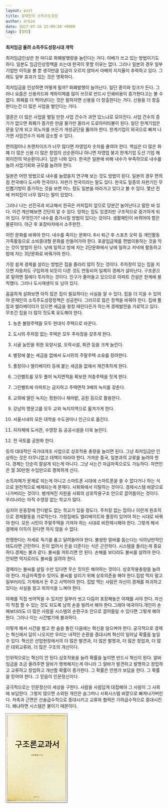 ```yaml
---
layout: post
title: 문재인의 소득주도성장
author: drkim
date: 2017-07-16 22:09:28 +0900
tags: [컬럼]
---
```

**최저임금 올려 소득주도성장시대 개막**

  


최저임금인상은 한 마디로 화폐발행량을 늘린다는 거다. 아베가 쓰고 있는 방법이기도 하다. 일본도 임금인상정책을 쓰는데 한국이 못할 이유는 없다. 그러나 일본의 경우 일부 기업만 이득을 볼 뿐 생각만큼 임금이 오르지 않아서 아베의 지지율이 추락하고 있다. 그래도 일부 효과가 있는 것은 명확하다.

  


최저임금을 인상하면 어떻게 될까? 화폐발행이 늘어난다. 일단 종이와 잉크가 든다. 그러나 요즘은 신용카드와 계좌이체를 많이 쓰므로 반드시 인쇄비용이 증가한다고는 볼 수 없다. 화폐를 더 찍어낸다는 것은 말하자면 신용을 더 창출한다는 거다. 신용을 더 창출한다는건 더 많은 사업을 벌인다는 거다.

  


결론은 더 많은 사업을 벌일 만한 사업 건수가 과연 있느냐로 모아진다. 사업 건수의 증가가 없으면 화폐가 증가한 만큼 물가만 올라서 도로아미타불이 된다. 일단 한계기업은 문을 닫게 되고 외노자를 쓰든가 개성공단을 뚫어야 한다. 한계기업이 외국으로 빠져 나가면 사업건수가 되레 감소할 수 있다.

  


편의점이나 프랜차이즈가 너무 많다면 자영업자 숫자를 줄여야 한다. 핵심은 더 많은 화폐 더 많은 신용 더 많은 창업의 선순환이냐 아니면 자영업 붕괴 한계기업 도산 기업 해외이전의 악순환이냐다. 답은 나와 있다. 한국은 일본에 비해 내수가 부족하므로 내수를 늘려 사업기회와 규모를 늘려야 한다.

  


일본은 어떤 방법으로 내수를 늘렸을지 연구해 보는 것도 방법이 된다. 일본의 경우 편의점 천국에다 도시락 천국이다. 자판기 천국이라는 말도 있다. 한국도 일종의 자판기인 무인뽑기방이 증가하는 것을 보면 어느 정도 일본을 따라가고 있다고 볼 수 있다. 몇년 전에 커피집이 너무 많다는 말이 있었다.

  


그러나 나는 선진국과 비교해서 한국은 커피집이 앞으로 당분간 늘어난다고 말한 바 있다. 이건 계산해보면 간단히 알 수 있다. 망하는 집도 있겠지만 구조적으로 증가하게 되어 있다. 무엇인가? 내수를 증가시킬 방법이 있다는 것이다. 생활패턴이 바뀌어야 함은 물론이다. 야근 후 포장마차에서 소주한잔.

  


이런 문화를 바꿔야 한다. 내수를 죽이는 문화다. 6시 퇴근 후 스포츠 오락 등 개인활동 가족활동으로 소비증대형 문화를 만들어가야 한다. 포괄임금제를 편법이용하는 것을 막는 것이 방법이 된다. 낮에 일하고 밤에 자는 2단문화에서 낮에 일하고 저녁에 활동하고 밤에 자는 3단문화로 바꿔가야 한다.

  


가장 쉽게 경제를 살리는 방법은 집을 졸라리 많이 짓는 것이다. 주차장이 있는 집을 지으면 자동차도 구입하게 되듯이 다른 것도 연동되어 일제히 경제가 살아난다. 구조론으로 말하면 질에다 투자하는 것이다. 인구가 줄어들고 있으므로 아파트 건설은 한계에 봉착했다. 그러나 도시재생이 또 남아 있다. 

  


꼼꼼하게 살펴보면 아직 많은 집이 필요하다는 사실을 알 수 있다. 집을 더 지을 수 있어야 문재인의 소득주도성장정책은 성공한다. 그러므로 많은 정책을 바꿔야 한다. 집에 풀장과 엘리베이터가 있으면 세금을 왕창 때린다든가 하는게 경제발전을 가로막고 있다. 무조건 집을 더 많이 짓도록 유도해야 한다.

  


1) 농촌 불량주택을 모두 현대식 주택으로 바꾼다. 
  
2) 도시의 주차장 없는 주택은 모두 주차장을 갖추게 한다. 
  
3) 시골 농민을 위한 요양시설, 오락시설, 회관 등을 크게 늘린다. 
  
4) 별장에 붙는 세금을 없애서 도시민의 주말주택 소유를 장려한다. 
  
5) 풀장이나 엘리베이터 등에 붙는 세금을 없애서 재건축하게 한다. 
  
6) 그린벨트를 모두 풀어 녹지면적을 확보한 저층주택을 짓게 한다. 
  
7) 그린벨트에 아파트는 금지하고 주택면적 3배의 녹지를 갖춘다. 
  
8) 교외에 딸린 녹지는 정원이나 채마밭, 공원 등으로 활용한다.    
9) 강남의 명문고를 모두 교외 녹지지역으로 옮겨가게 한다. 
  
10) 서울시내의 모든 대학을 수도권이나 인근으로 옮긴다. 
  
11) 지자체에 도서관, 수영장 등 공공시설을 더욱 늘린다.

12) 전 국토를 공원화 한다.

  


등의 대대적인 국가대개조 사업으로 상호작용 총량을 늘리면 된다. 그냥 최저임금만 인상하는 것은 터무니없고 대책이 따라야 한다. 가까운 중국, 일본과의 교류를 늘려야 한다. 경제는 단순히 잘살게 되는게 아니다. 그냥 사는건 자급자족으로도 가능하다. 자연인은 월 30만원 수입만으로 행복하게 산다.

  


소득자체가 문제로 되는게 아니고 스마트폰 시대에 스마트폰을 쓸 수 없다거나 하는 식으로 원천적으로 배제되는게 문제다. 사회화에서 이탈하는 것이다. 경제시스템 바깥으로 나가버리는 것이다. 팽개쳐진 자원을 사회의 상호작용구조 안으로 끌어들이는 것이다. 우리나라는 아직 수영장 없는 학교가 많다. 

  


심지어 운동장에 잔디밭도 없는 학교가 있을 정도다. 주차장 없는 집이나 이런게 원초적으로 경제활동을 가로막는다. 가정집에도 엘리베이트와 풀장이 있어야 하는 시대로 바꿔야 한다. 모든 시민이 주말주택을 가져야 하는 시대로 비전제시해야 한다. 그렇게 해서 경제에 이득이 된다면 하지 않을 수 없다.

  


전쟁한다는 자세로 독기를 품고 달려들어야 한다. 불쌍한 알바를 돕는다는 식의낭만적인 태도라면 곤란하다. 돈이 없어서 돈을 더준다는 식은 곤란하다. 시스템을 돌리는게 중요하다.경제는 불과 같다. 불씨를 꺼트리면 안 된다. 손해를 보더라도 불씨를 살려야 한다. 안되면 억지로라도 불씨를 살려야 한다.

  


경제라는 불씨를 살릴 수만 있다면 무슨 짓이든 해야하는 것이다. 상호작용총량을 늘려야 한다. 자급자족할수 있어도 불씨를 살리기 위해 상호의존을 해야 한다.집밥 먹지 말고 일부러라도 가게에서 돈 주고 사먹어야 한다. 집밥 먹는 사람은 자신이 경제를 파괴하고 있다는 사실을 알고 죄의식을 느껴야 한다.

  


야채를 직접 씻어먹을 수 있지만 일부러 씻고 다듬어 포장해놓은 야채를 사야 한다. 자신이 직접 할 수 있는 것도 되도록 남의 손을 빌려서 해야 한다.그래야 애국이다.개인이 손해보더라도 더 많은 사람을 시스템의 순환구조 안으로 끌어들일 수 있다면 그렇게 해야 한다. 그러나 이는 시간벌기에 불과하다.

  


이렇게 해서 시간을 벌고 한 숨을 돌린 다음에는 혁신을 일으켜야 한다. 궁극적으로 경제는 혁신에서 답이 나오지만 우리는 내적인 순환을 증대시켜 혁신이 일어날 확률을 높일 수 있다. 혁신은 산업현장에서의 더 많은 발견과, 더 많은 발명과, 더 많은 창업과, 더 많은 대외교류와, 더 많은 구조의 개선이다.

  


인위적으로는 혁신이 안 된다.상호작용을 늘려 확률을 높이면 반드시 혁신이 된다. 알바 임금을 조금 올려주면 알바가 행복해지는게 아니라 그 알바가 발견하고 발명하고 창업하고 교류하고 창업하고 개선할 확률이 증가한다. 그 확률은 언젠가 보답을 한다. 그 확률을 믿어야 한다. 그 믿음이 인문정신이다.

  


궁극적으로는 인문정신이 세상을 구한다. 사람을 사람답게 대접해야 그 사람이 그 사회에 보답한다. 그렇지 않으면 소외된 개인은 슬그머니 사회시스템 바깥으로 빠져나가버린다. 저축과 근면은 산술급수적으로 증대시키고 교류와 협력은 기하급수적으로 증대시킨다. 왜냐하면 시스템은 불이기 때문이다.

  


  



 



![](/files/attach/images/199/889/865/0.jpg)
